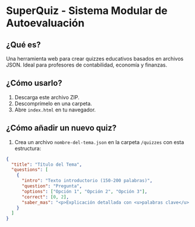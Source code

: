 # SuperQuiz - Sistema Modular de Autoevaluación

## ¿Qué es?
Una herramienta web para crear quizzes educativos basados en archivos JSON. Ideal para profesores de contabilidad, economía y finanzas.

## ¿Cómo usarlo?
1. Descarga este archivo ZIP.
2. Descomprímelo en una carpeta.
3. Abre `index.html` en tu navegador.

## ¿Cómo añadir un nuevo quiz?

1. Crea un archivo `nombre-del-tema.json` en la carpeta `/quizzes` con esta estructura:
```json
{
  "title": "Título del Tema",
  "questions": [
    {
      "intro": "Texto introductorio (150-200 palabras)",
      "question": "Pregunta",
      "options": ["Opción 1", "Opción 2", "Opción 3"],
      "correct": [0, 2],
      "saber_mas": "<p>Explicación detallada con <u>palabras clave</u>.</p>"
    }
  ]
}
